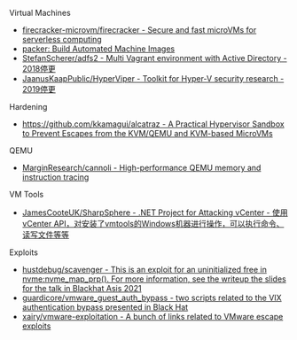 Virtual Machines

* [firecracker-microvm/firecracker - Secure and fast microVMs for serverless computing](https://github.com/firecracker-microvm/firecracker)
* [packer: Build Automated Machine Images](https://www.packer.io)
* [StefanScherer/adfs2 - Multi Vagrant environment with Active Directory - 2018停更](https://github.com/StefanScherer/adfs2)
* [JaanusKaapPublic/HyperViper - Toolkit for Hyper-V security research - 2019停更](https://github.com/JaanusKaapPublic/HyperViper)

Hardening

* [https://github.com/kkamagui/alcatraz - A Practical Hypervisor Sandbox to Prevent Escapes from the KVM/QEMU and KVM-based MicroVMs](https://github.com/kkamagui/alcatraz)

QEMU

* [MarginResearch/cannoli - High-performance QEMU memory and instruction tracing](https://github.com/MarginResearch/cannoli)

VM Tools

* [JamesCooteUK/SharpSphere - .NET Project for Attacking vCenter - 使用 vCenter API，对安装了vmtools的Windows机器进行操作，可以执行命令、读写文件等等](https://github.com/JamesCooteUK/SharpSphere)

Exploits

* [hustdebug/scavenger - This is an exploit for an uninitialized free in nvme:nvme_map_prp(). For more information, see the writeup the slides for the talk in Blackhat Asis 2021](https://github.com/hustdebug/scavenger)
* [guardicore/vmware_guest_auth_bypass - two scripts related to the VIX authentication bypass presented in Black Hat](https://github.com/guardicore/vmware_guest_auth_bypass)
* [xairy/vmware-exploitation - A bunch of links related to VMware escape exploits](https://github.com/xairy/vmware-exploitation)